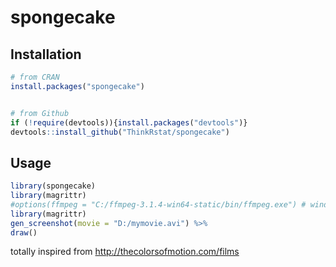 # spongecake


## Installation


```R
# from CRAN
install.packages("spongecake")


# from Github
if (!require(devtools)){install.packages("devtools")}
devtools::install_github("ThinkRstat/spongecake")
```


## Usage
```R
library(spongecake)
library(magrittr)
#options(ffmpeg = "C:/ffmpeg-3.1.4-win64-static/bin/ffmpeg.exe") # windows user
library(magrittr)
gen_screenshot(movie = "D:/mymovie.avi") %>%
draw()
```


totally inspired from <http://thecolorsofmotion.com/films>
